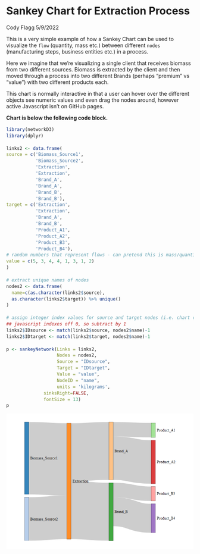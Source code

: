 Sankey Chart for Extraction Process
================
Cody Flagg
5/9/2022

This is a very simple example of how a Sankey Chart can be used to
visualize the `flow` (quantity, mass etc.) between different `nodes`
(manufacturing steps, business entities etc.) in a process.

Here we imagine that we’re visualizing a single client that receives
biomass from two different sources. Biomass is extracted by the client
and then moved through a process into two different Brands (perhaps
“premium” vs “value”) with two different products each.

This chart is normally interactive in that a user can hover over the
different objects see numeric values and even drag the nodes around,
however active Javascript isn’t on GitHub pages.

**Chart is below the following code block.**

``` r
library(networkD3)
library(dplyr)

links2 <- data.frame(
source = c('Biomass_Source1', 
           'Biomass_Source2', 
           'Extraction', 
           'Extraction', 
           'Brand_A', 
           'Brand_A', 
           'Brand_B', 
           'Brand_B'),
target = c('Extraction', 
           'Extraction', 
           'Brand_A', 
           'Brand_B', 
           'Product_A1', 
           'Product_A2', 
           'Product_B3', 
           'Product_B4'),
# random numbers that represent flows - can pretend this is mass/quantity/revenue etc.
value = c(5, 3, 4, 4, 1, 3, 1, 2)
)

# extract unique names of nodes
nodes2 <- data.frame(
  name=c(as.character(links2$source), 
  as.character(links2$target)) %>% unique()
)

# assign integer index values for source and target nodes (i.e. chart coordinates)
## javascript indexes off 0, so subtract by 1
links2$IDsource <- match(links2$source, nodes2$name)-1 
links2$IDtarget <- match(links2$target, nodes2$name)-1

p <- sankeyNetwork(Links = links2, 
                   Nodes = nodes2,
                   Source = "IDsource", 
                   Target = "IDtarget",
                   Value = "value", 
                   NodeID = "name", 
                   units = 'kilograms',
              sinksRight=FALSE,
              fontSize = 13)
p
```

![](sankey_manufacturing_chart_files/figure-gfm/unnamed-chunk-1-1.png)<!-- -->
